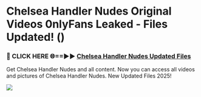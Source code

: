 # Chelsea Handler Nudes Original Videos 0nlyFans Leaked - Files Updated! ()

<h3>🔴 CLICK HERE 🌐==►► <a href="https://tinyurl.com/2p9ay9w9" rel="nofollow">Chelsea Handler Nudes Updated Files</a></h3>

Get Chelsea Handler Nudes and all content. Now you can access all videos and pictures of Chelsea Handler Nudes. New Updated Files 2025!

[![](https://i.imgur.com/KQgVmj3.gif)](https://tinyurl.com/2p9ay9w9)
